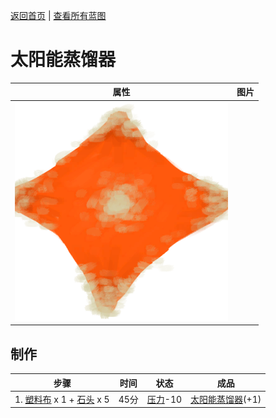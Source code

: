 [返回首页](index.md)   |  [查看所有蓝图](blueprint.md)
# 太阳能蒸馏器  
>   
  
  属性  |   图片   
 ----  |  ----:   
   |  ![](Sprite/SolarStill.png)   
  
## 制作  
步骤  |  时间  |  状态  |  成品  
----  |  ----  |  ----  |  ----  
1. [塑料布](PlasticSheet.md) x 1 + [石头](Stone.md) x 5  |  45分  |  [压力](Stress.md)-10  |  [太阳能蒸馏器](SolarStill.md)(+1)  
